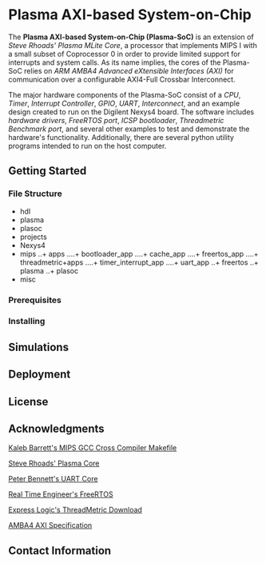 # Plasma AXI-based System-on-Chip 

The **Plasma AXI-based System-on-Chip (Plasma-SoC)** is an extension of *Steve Rhoads' Plasma MLite Core*, a processor that implements MIPS I with a small subset of Coprocessor 0 in order to provide limited support for interrupts and system calls. As its name implies, the cores of the Plasma-SoC relies on *ARM AMBA4 Advanced eXtensible Interfaces (AXI)* for communication over a configurable AXI4-Full Crossbar Interconnect.

The major hardware components of the Plasma-SoC consist of a *CPU*, *Timer*, *Interrupt Controller*, *GPIO*, *UART*, *Interconnect*, and an example design created to run on the Digilent Nexys4 board. The software includes *hardware drivers*, *FreeRTOS port*, *ICSP bootloader*, *Threadmetric Benchmark port*, and several other examples to test and demonstrate the hardware's functionality. Additionally, there are several python utility programs intended to run on the host computer.

## Getting Started

### File Structure

+ hdl
 + plasma
 + plasoc
 + projects
  + Nexys4
+ mips
..+ apps
....+ bootloader_app
....+ cache_app
....+ freertos_app
....+ threadmetric+apps
....+ timer\_interrupt\_app
....+ uart_app
..+ freertos
..+ plasma
..+ plasoc
+ misc

### Prerequisites

### Installing

## Simulations

## Deployment

## License

## Acknowledgments

[Kaleb Barrett's MIPS GCC Cross Compiler Makefile](https://github.com/ktbarrett/gcc-cross)

[Steve Rhoads' Plasma Core](https://opencores.org/project,plasma)

[Peter Bennett's UART Core](https://github.com/pabennett/uart)

[Real Time Engineer's FreeRTOS](http://www.freertos.org/)

[Express Logic's ThreadMetric Download](http://rtos.com/DownloadCenter/Thread-MetricForm.php)

[AMBA4 AXI Specification](http://www.gstitt.ece.ufl.edu/courses/fall15/eel4720_5721/labs/refs/AXI4_specification.pdf)

## Contact Information






